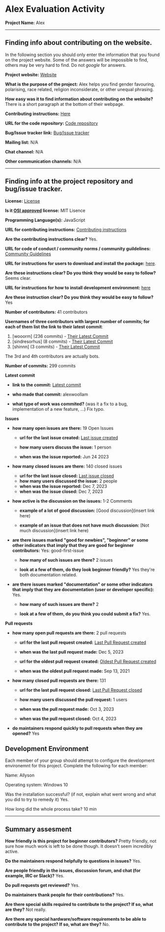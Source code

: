 # Alex Evaluation Activity



__Project Name:__  Alex


---

## Finding info about contributing on the website.

In the following section you should only enter the information that you
found on the project website. Some of the answers will be impossible to find, others
may be very hard to find. Do not _google_ for answers.

__Project website:__ [Website](https://alexjs.com/)


__What is the purpose of the project:__ Alex helps you find gender favouring, polarising, race related, religion inconsiderate, or other unequal phrasing.


__How easy was it to find information about contributing on the website?__ There is a short paragraph at the bottom of their webpage.


__Contributing instructions:__ [Here](https://github.com/get-alex/.github/blob/main/contributing.md) 

__URL for the code repository:__ [Code repository](https://github.com/get-alex/alex)

__Bug/Issue tracker link:__ [Bug/Issue tracker](https://github.com/get-alex/alex/issues)

__Mailing list:__ N/A

__Chat channel:__ N/A

__Other communication channels:__ N/A


---

## Finding info at the project repository and bug/issue tracker.

__License:__ [License](https://github.com/get-alex/alex/blob/main/license)

__Is it [OSI approved](https://opensource.org/licenses/alphabetical) license:__ MIT Lisence

__Programming Language(s):__ JavaScript

__URL for contributing instructions:__ [Contributing instructions](https://github.com/get-alex/.github/blob/main/contributing.md)

__Are the contributing instructions clear?__ Yes.


__URL for code of conduct / community norms / community guildelines:__ [Community Guidelines](https://github.com/get-alex/.github/blob/main/code-of-conduct.md)

__URL for instructions for users to download and install the package:__  [here](https://github.com/get-alex/.github/blob/main/contributing.md). 


__Are these instructions clear? Do you think they would be easy to follow?__ Seems clear.


__URL for instructions for how to install development environment:__ [here](https://github.com/get-alex/.github/blob/main/contributing.md)


__Are these instruction clear? Do you think they would be easy to follow?__ Yes


__Number of contributors:__ 41 contributors


__Usernames of three contributors with largest number of commits; for
each of them list the link to their latest commit__:

1. [wooorm] (236 commits) - [Their Latest Commit](https://github.com/get-alex/alex/commit/a3616a67a129f7f2248ea8e57d7f696387d7bd04)
2. [sindresorhus] (8 commits) - [Their Latest Commit](https://github.com/get-alex/alex/commit/c30ec128ecf9aa5b02e9024c7b607f46e67bd13d)
5. [shinnn] (3 commits) - [Their Latest Commit](https://github.com/get-alex/alex/commit/bf1d5314e76a451c839a267630a16a85beba6dc4)

The 3rd and 4th contributors are actually bots.

__Number of commits:__ 299 commits

__Latest commit__ 

- __link to the commit:__ [Latest commit](https://github.com/get-alex/alex/commit/52cb3d128827ee01602eba4e9081a10a21172fc2)

- __who made that commit:__ alexwoollam

- __what type of work was commited?__ (was it a fix to a bug, implementation of a new feature, ...) Fix typo.


__Issues__

- __how many open issues are there:__ 19 Open Issues

    - __url for the last issue created:__ [Last issue created](https://github.com/get-alex/alex/issues/340)

    - __how many users discuss the issue:__ 1 person
    
    - __when was the issue reported:__ Jun 24 2023
    

- __how many closed issues are there:__ 140 closed issues
    - __url for the last issue closed:__ [Last issue closed](https://github.com/get-alex/alex/issues/346)
    - __how many users discussed the issue:__ 2 people
    - __when was the issue reported:__ Dec 7, 2023
    - __when was the issue closed:__ Dec 7, 2023

- __how active is the discussion on the issues:__ 1-2 Comments

    - __example of a lot of good discussion:__ [Good discussion](insert link here)
    
    - __example of an issue that does not have much discussion:__ [Not much discussion](insert link here)



- __are there issues marked "good for newbies", "beginner" or some other indicators that imply that they are good for beginner contributors:__ Yes: good-first-issue

    - __how many of such issues are there?__ 2 issues
    
    - __look at a few of them, do they look beginner friendly?__ Yes they're both documentation related.



- __are there issues marked "documentation" or some other indicators that imply that they are documentation (user or developer specific):__ Yes.

    - __how many of such issues are there?__ 2
    
    - __look at a few of them, do you think you could submit a fix?__ Yes.



__Pull requests__

- __how many open pull requests are there:__ 2 pull requests

    - __url for the last pull request created:__ [Last Pull Request created](https://github.com/get-alex/alex/pull/345)
    
    - __when was the last pull request made:__ Dec 5, 2023

    - __url for the oldest pull request created:__ [Oldest Pull Request created](https://github.com/get-alex/alex/pull/321)
    
    - __when was the oldest pull request made:__ Sep 13, 2021

- __how many closed pull requests are there:__ 131

    - __url for the last pull request closed:__ [Last Pull Request closed](https://github.com/get-alex/alex/pull/343)
    
    - __how many users discussed the pull request:__ 1 users
    
    - __when was the pull request made:__  Oct 3, 2023
    
    - __when was the pull request closed:__ Oct 4, 2023
    

- __do maintainers respond quickly to pull requests when they are opened?__ Yes


## Development Environment 

Each member of your group should attempt to configure the development environemnt 
for this project. Complete the following for each member:

Name: Allyson

Operating system: Windows 10

Was the installation successful? (if not, explain what went wrong and 
what you did to try to remedy it) Yes.

How long did the whole process take? 10 min


---


## Summary assesment
__How friendly is this project for beginner contributors?__
Pretty friendly, not sure how much work is left to be done though. It doesn't seem incredibly active.



__Do the maintainers respond helpfully to questions in issues?__ Yes.



__Are people friendly in the issues, discussion forum, and chat (for example, IRC or Slack)?__ Yes.




__Do pull requests get reviewed?__ Yes.



__Do maintainers thank people for their contributions?__ Yes.



__Are there special skills required to contribute to the project? If so, what are they?__ Not really.



__Are there any special hardware/software requirements to be able to contribute to the project? If so, what are they?__
No.
